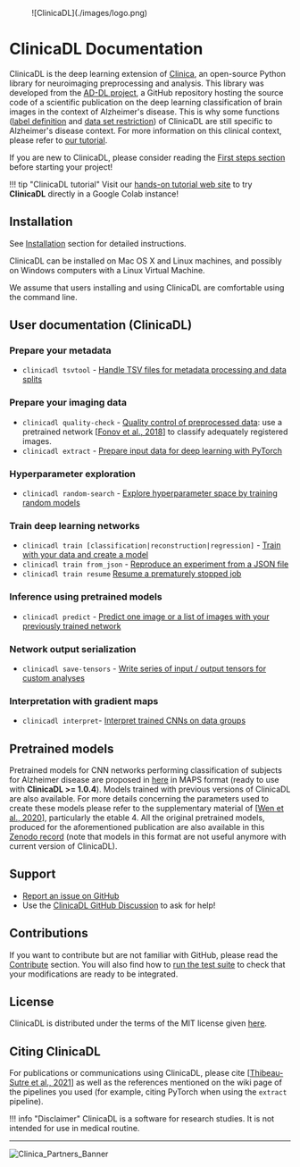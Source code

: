 <figure markdown>
  ![ClinicaDL](./images/logo.png)
</figure>

# ClinicaDL Documentation

ClinicaDL is the deep learning extension of
[Clinica](https://aramislab.paris.inria.fr/clinica/docs/public/latest/), an
open-source Python library for neuroimaging preprocessing and analysis.  This
library was developed from the [AD-DL
project](https://github.com/aramis-lab/AD-DL), a GitHub repository hosting the
source code of a scientific publication on the deep learning classification of
brain images in the context of Alzheimer's disease. This is why some functions
([label
definition](TSVTools.md#getlabels---extract-labels-specific-to-alzheimers-disease)
and [data set
restriction](TSVTools.md#restrict---reproduce-restrictions-on-specific-datasets))
of ClinicaDL are still specific to Alzheimer's disease context. For more
information on this clinical context, please refer to [our
tutorial](https://aramislab.paris.inria.fr/clinicadl/tuto/).

If you are new to ClinicaDL, please consider reading the [First steps
section](./Introduction.md) before starting your project!

!!! tip "ClinicaDL tutorial"
    Visit our [hands-on tutorial web site](https://aramislab.paris.inria.fr/clinicadl/tuto/) 
    to try **ClinicaDL** directly in a Google Colab instance!

## Installation

See [Installation](./Installation.md) section for detailed instructions.

ClinicaDL can be installed on Mac OS X and Linux machines, and possibly on
Windows computers with a Linux Virtual Machine.

We assume that users installing and using ClinicaDL are comfortable using the
command line.

## User documentation (ClinicaDL)

### Prepare your metadata
- `clinicadl tsvtool` - [Handle TSV files for metadata processing and data splits](./TSVTools.md)

### Prepare your imaging data
- `clinicadl quality-check` - [Quality control of preprocessed data](Preprocessing/QualityCheck.md): use a pretrained network [[Fonov et al., 2018](https://www.biorxiv.org/content/10.1101/303487v1)] to classify adequately registered images.
- `clinicadl extract` - [Prepare input data for deep learning with PyTorch](Preprocessing/Extract.md)

### Hyperparameter exploration
- `clinicadl random-search` - [Explore hyperparameter space by training random models](./RandomSearch.md)

### Train deep learning networks
- `clinicadl train [classification|reconstruction|regression]` - [Train with your data and create a model](./Train/Introduction.md)
- `clinicadl train from_json` - [Reproduce an experiment from a JSON file](./Train/Retrain.md)
- `clinicadl train resume` [Resume a prematurely stopped job](./Train/Resume.md)

### Inference using pretrained models
- `clinicadl predict` - [Predict one image or a list of images with your previously trained network](Predict.md)
  
### Network output serialization
- `clinicadl save-tensors` - [Write series of input / output tensors for custom analyses](./Tensors.md)

### Interpretation with gradient maps
- `clinicadl interpret`- [Interpret trained CNNs on data groups](./Interpret.md)

## Pretrained models

Pretrained models for CNN networks performing classification of subjects for
Alzheimer disease are proposed in
[here](https://aramislab.paris.inria.fr/clinicadl/files/models/v1.1.0/) in MAPS
format (ready to use with **ClinicaDL >= 1.0.4**). Models trained with previous
versions of ClinicaDL are also available. For more details concerning the
parameters used to create these models please refer to the supplementary
material of [[Wen et al., 2020](https://doi.org/10.1016/j.media.2020.101694)],
particularly the etable 4.  All the original pretrained models, produced for
the aforementioned publication are also available in this [Zenodo
record](https://zenodo.org/record/3491003) (note that models in this format are
not useful anymore with current version of ClinicaDL). 

## Support
- [Report an issue on GitHub](https://github.com/aramis-lab/clinicadl/issues)
- Use the [ClinicaDL GitHub Discussion](https://github.com/aramis-lab/clinicadl/discussions) to ask for help!

## Contributions
If you want to contribute but are not familiar with GitHub, please read the [Contribute](Contribute/Newcomers.md) section.
You will also find how to [run the test suite](Contribute/Test.md) to check that your modifications are ready to be integrated.

## License
ClinicaDL is distributed under the terms of the MIT license given [here](https://github.com/aramis-lab/clinicadl/blob/dev/LICENSE.txt).

## Citing ClinicaDL
For publications or communications using ClinicaDL, please cite [[Thibeau-Sutre et al., 2021](https://hal.inria.fr/hal-03351976)] 
as well as the references mentioned on the wiki page of the pipelines you used 
(for example, citing PyTorch when using the `extract` pipeline).

!!! info "Disclaimer"
    ClinicaDL is a software for research studies. It is not intended for use in medical routine.

---

![Clinica_Partners_Banner](https://aramislab.paris.inria.fr/clinica/docs/public/latest/img/Clinica_Partners_Banner.png)

